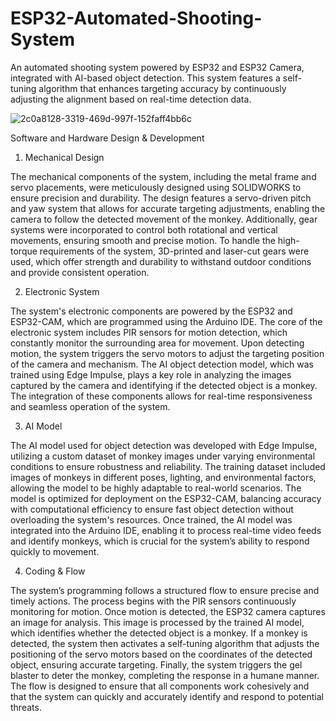 # ESP32-Automated-Shooting-System
An automated shooting system powered by ESP32 and ESP32 Camera, integrated with AI-based object detection. This system features a self-tuning algorithm that enhances targeting accuracy by continuously adjusting the alignment based on real-time detection data.

![2c0a8128-3319-469d-997f-152faff4bb6c](https://github.com/user-attachments/assets/7ce565c9-da6d-4a2b-9a20-f933df69a18a)

Software and Hardware Design & Development

1. Mechanical Design

The mechanical components of the system, including the metal frame and servo placements, were meticulously designed using SOLIDWORKS to ensure precision and durability. The design features a servo-driven pitch and yaw system that allows for accurate targeting adjustments, enabling the camera to follow the detected movement of the monkey. Additionally, gear systems were incorporated to control both rotational and vertical movements, ensuring smooth and precise motion. To handle the high-torque requirements of the system, 3D-printed and laser-cut gears were used, which offer strength and durability to withstand outdoor conditions and provide consistent operation.

2. Electronic System

The system's electronic components are powered by the ESP32 and ESP32-CAM, which are programmed using the Arduino IDE. The core of the electronic system includes PIR sensors for motion detection, which constantly monitor the surrounding area for movement. Upon detecting motion, the system triggers the servo motors to adjust the targeting position of the camera and mechanism. The AI object detection model, which was trained using Edge Impulse, plays a key role in analyzing the images captured by the camera and identifying if the detected object is a monkey. The integration of these components allows for real-time responsiveness and seamless operation of the system.

3. AI Model

The AI model used for object detection was developed with Edge Impulse, utilizing a custom dataset of monkey images under varying environmental conditions to ensure robustness and reliability. The training dataset included images of monkeys in different poses, lighting, and environmental factors, allowing the model to be highly adaptable to real-world scenarios. The model is optimized for deployment on the ESP32-CAM, balancing accuracy with computational efficiency to ensure fast object detection without overloading the system's resources. Once trained, the AI model was integrated into the Arduino IDE, enabling it to process real-time video feeds and identify monkeys, which is crucial for the system’s ability to respond quickly to movement.

4. Coding & Flow

The system’s programming follows a structured flow to ensure precise and timely actions. The process begins with the PIR sensors continuously monitoring for motion. Once motion is detected, the ESP32 camera captures an image for analysis. This image is processed by the trained AI model, which identifies whether the detected object is a monkey. If a monkey is detected, the system then activates a self-tuning algorithm that adjusts the positioning of the servo motors based on the coordinates of the detected object, ensuring accurate targeting. Finally, the system triggers the gel blaster to deter the monkey, completing the response in a humane manner. The flow is designed to ensure that all components work cohesively and that the system can quickly and accurately identify and respond to potential threats.
